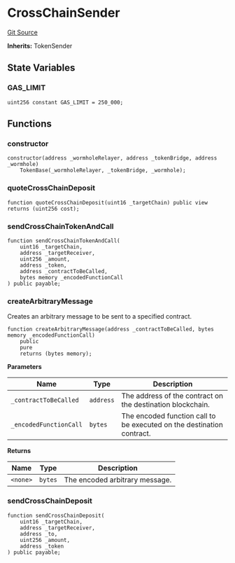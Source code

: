 # CrossChainSender
[Git Source](https://github.com-smastropiero/SherryLabs/sherry-contracts/blob/390adef083cf3e2fd6de18cb4a729a02cfd3c226/contracts/wormhole/SL1TokenSender.sol)

**Inherits:**
TokenSender


## State Variables
### GAS_LIMIT

```solidity
uint256 constant GAS_LIMIT = 250_000;
```


## Functions
### constructor


```solidity
constructor(address _wormholeRelayer, address _tokenBridge, address _wormhole)
    TokenBase(_wormholeRelayer, _tokenBridge, _wormhole);
```

### quoteCrossChainDeposit


```solidity
function quoteCrossChainDeposit(uint16 _targetChain) public view returns (uint256 cost);
```

### sendCrossChainTokenAndCall


```solidity
function sendCrossChainTokenAndCall(
    uint16 _targetChain,
    address _targetReceiver,
    uint256 _amount,
    address _token,
    address _contractToBeCalled,
    bytes memory _encodedFunctionCall
) public payable;
```

### createArbitraryMessage

Creates an arbitrary message to be sent to a specified contract.


```solidity
function createArbitraryMessage(address _contractToBeCalled, bytes memory _encodedFunctionCall)
    public
    pure
    returns (bytes memory);
```
**Parameters**

|Name|Type|Description|
|----|----|-----------|
|`_contractToBeCalled`|`address`|The address of the contract on the destination blockchain.|
|`_encodedFunctionCall`|`bytes`|The encoded function call to be executed on the destination contract.|

**Returns**

|Name|Type|Description|
|----|----|-----------|
|`<none>`|`bytes`|The encoded arbitrary message.|


### sendCrossChainDeposit


```solidity
function sendCrossChainDeposit(
    uint16 _targetChain,
    address _targetReceiver,
    address _to,
    uint256 _amount,
    address _token
) public payable;
```

